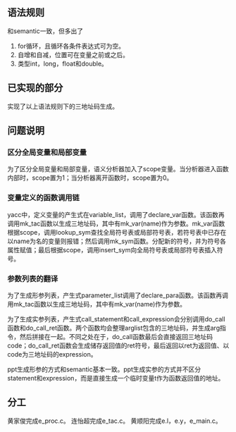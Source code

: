 ## 语法规则

和semantic一致，但多出了
1. for循环，且循环各条件表达式可为空。
1. 自增和自减，位置可在变量之前或之后。
1. 类型int，long，float和double。

## 已实现的部分

实现了以上语法规则下的三地址码生成。

## 问题说明

### 区分全局变量和局部变量

为了区分全局变量和局部变量，语义分析器加入了scope变量。当分析器进入函数内部时，scope置为1；当分析器离开函数时，scope置为0。

### 变量定义的函数调用链

yacc中，定义变量的产生式在variable_list，调用了declare_var函数。该函数再调用mk_tac函数以生成三地址码，其中有mk_var(name)作为参数。mk_var函数根据scope，调用lookup_sym查找全局符号表或局部符号表，若符号表中已存在以name为名的变量则报错；然后调用mk_sym函数。分配新的符号，并为符号各属性赋值；最后根据scope，调用insert_sym向全局符号表或局部符号表插入符号。

### 参数列表的翻译

为了生成形参列表，产生式parameter_list调用了declare_para函数。该函数再调用mk_tac函数以生成三地址码，其中有mk_var(name)作为参数。

为了生成实参列表，产生式call_statement和call_expression会分别调用do_call函数和do_call_ret函数。两个函数均会整理arglist包含的三地址码，并生成arg指令，然后拼接在一起。不同之处在于，do_call函数最后会直接返回三地址码code；do_call_ret函数会生成储存返回值的ret符号，最后返回以ret为返回值、以code为三地址码的expression。

ppt生成形参的方式和semantic基本一致。ppt生成实参的方式并不区分statement和expression，而是直接生成一个临时变量t作为函数返回值的地址。

## 分工

黄家俊完成e_proc.c。
连怡超完成e_tac.c。
黄顺阳完成e.l，e.y，e_main.c。